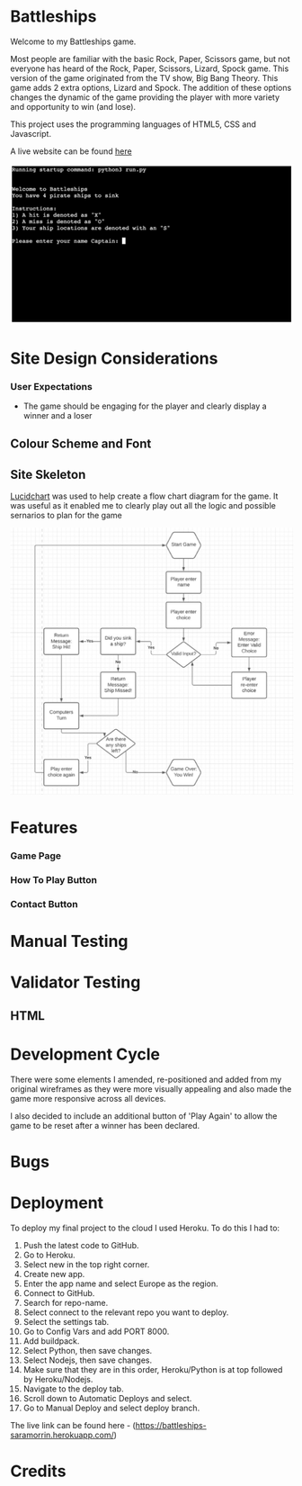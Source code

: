 

# Battleships

Welcome to my Battleships game.

Most people are familiar with the basic Rock, Paper, Scissors game, but not everyone has heard of the Rock, Paper, Scissors, Lizard, Spock game. This version of the game originated from the TV show, Big Bang Theory. This game adds 2 extra options, Lizard and Spock. The addition of these options changes the dynamic of the game providing the player with more variety and opportunity to win (and lose).

This project uses the programming languages of HTML5, CSS and Javascript.

A live website can be found [here](https://battleships-saramorrin.herokuapp.com/)

![Website Preview](readme.images/landing-page-image.jpg)

# Site Design Considerations

### User Expectations
- The game should be engaging for the player and clearly display a winner and a loser


## Colour Scheme and Font

 

## Site Skeleton

[Lucidchart](https://www.lucidchart.com/pages/landing?utm_source=google&utm_medium=cpc&utm_campaign=_chart_en_tier1_mixed_search_brand_exact_&km_CPC_CampaignId=1490375427&km_CPC_AdGroupID=55688909257&km_CPC_Keyword=lucid%20charts&km_CPC_MatchType=e&km_CPC_ExtensionID=&km_CPC_Network=g&km_CPC_AdPosition=&km_CPC_Creative=354596043016&km_CPC_TargetID=aud-381457345638:kwd-64262996435&km_CPC_Country=9046037&km_CPC_Device=c&km_CPC_placement=&km_CPC_target=&mkwid=stwZuDiXw_pcrid_354596043016_pkw_lucid%20charts_pmt_e_pdv_c_slid__pgrid_55688909257_ptaid_aud-381457345638:kwd-64262996435_&gclid=CjwKCAiAvriMBhAuEiwA8Cs5lRQJUbG5hAH-eB-fciVZRNMyF54zxhvCSdxGAviSsT3Nd-KnrvdxARoCln4QAvD_BwE) was used to help create a flow chart diagram for the game. It was useful as it enabled me to clearly play out all the logic and possible sernarios to plan for the game 

![Lucid Chart Image](readme.images/wireframe.jpeg)



# Features

### Game Page






### How To Play Button


### Contact Button








# Manual Testing



# Validator Testing
## HTML







# Development Cycle

There were some elements I amended, re-positioned and added from my original wireframes as they were more visually appealing and also made the game more responsive across all devices.

I also decided to include an additional button of 'Play Again' to allow the game to be reset after a winner has been declared.

# Bugs



# Deployment

To deploy my final project to the cloud I used Heroku. To do this I had to:

1. Push the latest code to GitHub.
2. Go to Heroku.
3. Select new in the top right corner.
4. Create new app.
5. Enter the app name and select Europe as the region.
6. Connect to GitHub.
7. Search for repo-name.
8. Select connect to the relevant repo you want to deploy.
9. Select the settings tab.
10. Go to Config Vars and add PORT 8000.
11. Add buildpack.
12. Select Python, then save changes.
13. Select Nodejs, then save changes.
14. Make sure that they are in this order, Heroku/Python is at top followed by Heroku/Nodejs.
15. Navigate to the deploy tab.
16. Scroll down to Automatic Deploys and select. 
17. Go to Manual Deploy and select deploy branch.


The live link can be found here - (https://battleships-saramorrin.herokuapp.com/)

# Credits




 
 
  


